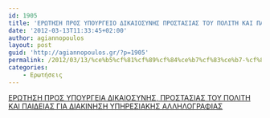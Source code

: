 ```yaml
---
id: 1905
title: 'ΕΡΩΤΗΣΗ ΠΡΟΣ ΥΠΟΥΡΓΕΙΟ ΔΙΚΑΙΟΣΥΝΗΣ ΠΡΟΣΤΑΣΙΑΣ ΤΟΥ ΠΟΛΙΤΗ ΚΑΙ ΠΑΙΔΕΙΑΣ ΓΙΑ ΔΙΑΚΙΝΗΣΗ ΥΠΗΡΕΣΙΑΚΗΣ ΑΛΛΗΛΟΓΡΑΦΙΑΣ 13-3-2012'
date: '2012-03-13T11:33:45+02:00'
author: agiannopoulos
layout: post
guid: 'http://agiannopoulos.gr/?p=1905'
permalink: /2012/03/13/%ce%b5%cf%81%cf%89%cf%84%ce%b7%cf%83%ce%b7-%cf%80%cf%81%ce%bf%cf%83-%cf%85%cf%80%ce%bf%cf%85%cf%81%ce%b3%ce%b5%ce%b9%ce%bf-%ce%b4%ce%b9%ce%ba%ce%b1%ce%b9%ce%bf%cf%83%cf%85%ce%bd%ce%b7%cf%83-%cf%80/
categories:
    - Ερωτήσεις
---
```


[ΕΡΩΤΗΣΗ ΠΡΟΣ ΥΠΟΥΡΓΕΙΑ ΔΙΚΑΙΟΣΥΝΗΣ, ΠΡΟΣΤΑΣΙΑΣ ΤΟΥ ΠΟΛΙΤΗ ΚΑΙ ΠΑΙΔΕΙΑΣ ΓΙΑ ΔΙΑΚΙΝΗΣΗ ΥΠΗΡΕΣΙΑΚΗΣ ΑΛΛΗΛΟΓΡΑΦΙΑΣ](/wp-content/uploads/2012/04/cf80cf81cebfcf83-ceb4ceb9cebaceb1ceb9cebfcf83cf85cebdceb7cf83-cf80cf81cebfcf83cf84ceb1cf83ceb9ceb1cf83-cf84cebfcf85-cf80cebfcebbceb9.doc)